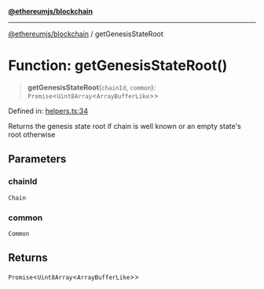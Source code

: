 [**@ethereumjs/blockchain**](../README.md)

***

[@ethereumjs/blockchain](../README.md) / getGenesisStateRoot

# Function: getGenesisStateRoot()

> **getGenesisStateRoot**(`chainId`, `common`): `Promise`\<`Uint8Array`\<`ArrayBufferLike`\>\>

Defined in: [helpers.ts:34](https://github.com/ethereumjs/ethereumjs-monorepo/blob/master/packages/blockchain/src/helpers.ts#L34)

Returns the genesis state root if chain is well known or an empty state's root otherwise

## Parameters

### chainId

`Chain`

### common

`Common`

## Returns

`Promise`\<`Uint8Array`\<`ArrayBufferLike`\>\>
